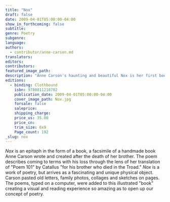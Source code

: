 ```yaml
---
title: "Nox"
draft: false
date: 2009-04-01T05:00:00-04:00
show_in_forthcoming: false
subtitle:
genre: Poetry
subgenre:
language:
authors:
  - contributor/anne-carson.md
translators:
editors:
contributors:
featured_image_path:
description: "Anne Carson's haunting and beautiful Nox is her first book of poetry in five years – a unique, illustrated, accordion-fold-out _book in a box._ "
editions:
  - binding: Clothbound
    isbn: 9780811218702
    publication_date: 2009-04-01T05:00:00-04:00
    cover_image_path: Nox.jpg
    forsale: false
    saleprice:
    shipping_charge:
    price_us: 35.00
    price_cn:
    trim_size: 6x9
    Page_count: 192
_slug: nox
---
```


_Nox_ is an epitaph in the form of a book, a facsimile of a handmade book Anne Carson wrote and created after the death of her brother. The poem describes coming to terms with his loss through the lens of her translation of "Poem 101" by Catallus "for his brother who died in the Troad." _Nox_ is a work of poetry, but arrives as a fascinating and unique physical object. Carson pasted old letters, family photos, collages and sketches on pages. The poems, typed on a computer, were added to this illustrated "book" creating a visual and reading experience so amazing as to open up our concept of poetry.

